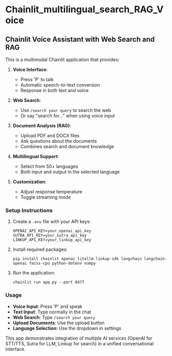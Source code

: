# Chainlit_multilingual_search_RAG_Voice
## Chainlit Voice Assistant with Web Search and RAG

This is a multimodal Chainlit application that provides:

1. **Voice Interface**:
   - Press 'P' to talk
   - Automatic speech-to-text conversion
   - Response in both text and voice

2. **Web Search**:
   - Use `/search your query` to search the web
   - Or say "search for..." when using voice input

3. **Document Analysis (RAG)**:
   - Upload PDF and DOCX files
   - Ask questions about the documents
   - Combines search and document knowledge

4. **Multilingual Support**:
   - Select from 50+ languages
   - Both input and output in the selected language

5. **Customization**:
   - Adjust response temperature
   - Toggle streaming mode

### Setup Instructions

1. Create a `.env` file with your API keys:
   ```
   OPENAI_API_KEY=your_openai_api_key
   SUTRA_API_KEY=your_sutra_api_key
   LINKUP_API_KEY=your_linkup_api_key
   ```

2. Install required packages:
   ```
   pip install chainlit openai litellm linkup-sdk langchain langchain-openai faiss-cpu python-dotenv numpy
   ```

3. Run the application:
   ```
   chainlit run app.py --port 8477
   ```

### Usage

- **Voice Input**: Press 'P' and speak
- **Text Input**: Type normally in the chat
- **Web Search**: Type `/search your query`
- **Upload Documents**: Use the upload button
- **Language Selection**: Use the dropdown in settings

This app demonstrates integration of multiple AI services (OpenAI for STT/TTS, Sutra for LLM, Linkup for search) in a unified conversational interface.
